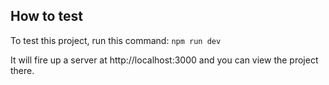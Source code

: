 ## How to test

To test this project, run this command:
`npm run dev`

It will fire up a server at http://localhost:3000 and you can view the project there.